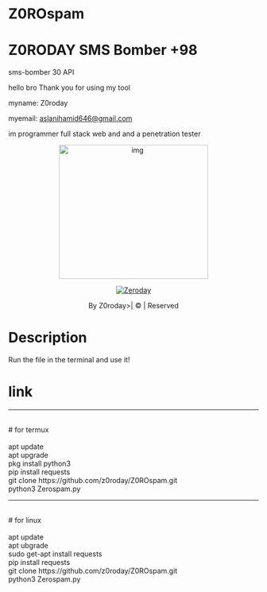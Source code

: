 # Z0ROspam

# Z0RODAY SMS Bomber +98

sms-bomber 30 API




hello bro Thank you for using my tool

myname: Z0roday

myemail: aslanihamid646@gmail.com 



im programmer full stack web and and a penetration tester

<div align="center">

  <p align="center">

<img src="https://www.uhdpaper.com/2020/09/watch-dogs-legion-zero-day-4k-8122.html?m=1" alt="img" width="300" height="270"/>

</p>

  <p align="center">

<a href="#"><img title="Zeroday" src="https://www.google.com/search?q=zero+day+wallpaper&client=firefox-b-m&tbm=isch&sxsrf=ALiCzsYMLxlGOMikSUV_C1lJFsATPwCmkQ:1672147457186&source=lnms&sa=X&ved=0ahUKEwjpgcrZ8pn8AhUJjaQKHc2PAUgQ_AUIBigB&biw=384&bih=725#"></a>

</p>

</div>

<p align="center">By Z0roday>| © | Reserved  </br> 
 
# Description

Run the file in the terminal and use it!

# link
<hr>
<br>
#  for termux
<br>
<br>
apt update
<br>
apt upgrade
<br>
pkg install python3
<br>
pip install requests
<br>
git clone https://github.com/z0roday/Z0ROspam.git
<br>
python3 Zerospam.py
<br>
<hr>
<br>
#  for linux
<br>
<br>
apt update
<br>
apt ubgrade
<br>
sudo get-apt install requests
<br>
pip install requests
<br>
git clone https://github.com/z0roday/Z0ROspam.git
<br>
python3 Zerospam.py
<br>
